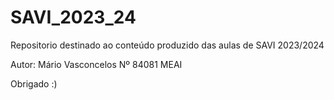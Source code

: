 # SAVI_2023_24

Repositorio destinado ao conteúdo produzido das aulas de SAVI 2023/2024

Autor: Mário Vasconcelos
Nº 84081 MEAI

Obrigado :)
